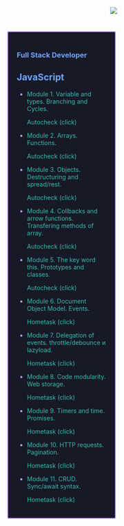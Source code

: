 <div align="center" style="margin-bottom: 40px;">
   <a href=""><img src="https://github-readme-streak-stats.herokuapp.com/?user=HaberSerhii&hide_border=true&card_width=1000&theme=tokyonight"/></a>
</div>
<div
     style="
        box-sizing: border-box;
        padding: 20px;
        margin: 10px 0px 5px 5px;
        border: 2px solid #bf91f3;
        border-radius: 3px;
        background-color: #171926;
        height: auto;
        width: 50%;
      "
    >
      <h3 align="left" style="color: #70a5fd">Full Stack Developer</h3>
      <h2 align="left" style="color: #70a5fd">JavaScript</h2>
      <ul style="color: #bf91f3">
        <li><span style="color: #38bdae">Module 1. Variable and types. Branching and Cycles.</span>
           <p><a
            href="https://github.com/HaberSerhii/JavaScript/tree/main/Module%201."
            style="color: #38bdae; text-decoration: none"
            >Autocheck (click)</a
                ></p></li>
        <li><span style="color: #38bdae">Module 2. Arrays. Functions.</span>
         <p><a
            href="https://github.com/HaberSerhii/JavaScript/tree/main/Module%202."
            style="color: #38bdae; text-decoration: none"
            >Autocheck (click)</a
                ></p></li>
        <li><span style="color: #38bdae">Module 3. Objects. Destructuring and spread/rest.</span>
        <p><a
            href="https://github.com/HaberSerhii/JavaScript/tree/main/Module%203."
            style="color: #38bdae; text-decoration: none"
            >Autocheck (click)</a
                ></p></li>  
        <li><span style="color: #38bdae">Module 4. Collbacks and arrow functions. Transfering methods of array.</span>
        <p><a
            href="https://github.com/HaberSerhii/JavaScript/tree/main/Module%204."
            style="color: #38bdae; text-decoration: none"
            >Autocheck (click)</a
                ></p></li> 
        <li><span style="color: #38bdae">Module 5. The key word this. Prototypes and classes.</span>
        <p><a
            href="https://github.com/HaberSerhii/JavaScript/tree/main/Module%205."
            style="color: #38bdae; text-decoration: none"
            >Autocheck (click)</a
                ></p></li>
        <li><span style="color: #38bdae">Module 6. Document Object Model. Events.</span>
        <p><a
            href="https://haberserhii.github.io/goit-js-hw-06/"
            style="color: #38bdae; text-decoration: none"
            >Hometask (click)</a
                ></p></li>
        <li><span style="color: #38bdae">Module 7. Delegation of events. throttle/debounce и lazyload.</span>
        <p><a
            href="https://haberserhii.github.io/goit-js-hw-07/"
            style="color: #38bdae; text-decoration: none"
            >Hometask (click)</a
                ></p></li>
        <li><span style="color: #38bdae">Module 8. Code modularity. Web storage.</span>
        <p><a
            href="https://haberserhii.github.io/goit-js-hw-08/"
            style="color: #38bdae; text-decoration: none"
            >Hometask (click)</a
                ></p></li>
        <li><span style="color: #38bdae">Module 9. Timers and time. Promises.</span>
        <p><a
            href="https://haberserhii.github.io/goit-js-hw-09/"
            style="color: #38bdae; text-decoration: none"
            >Hometask (click)</a
                ></p></li> 
        <li><span style="color: #38bdae">Module 10. HTTP requests. Pagination.</span>
        <p><a
            href="https://haberserhii.github.io/goit-js-hw-10/"
            style="color: #38bdae; text-decoration: none"
            >Hometask (click)</a
                ></p></li> 
        <li><span style="color: #38bdae">Module 11. CRUD. Sync/await syntax.</span>
        <p><a
            href="https://haberserhii.github.io/goit-js-hw-11/"
            style="color: #38bdae; text-decoration: none"
            >Hometask (click)</a
                ></p></li>
      </ul>
